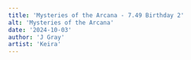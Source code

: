 ```yaml
---
title: 'Mysteries of the Arcana - 7.49 Birthday 2'
alt: 'Mysteries of the Arcana'
date: '2024-10-03'
author: 'J Gray'
artist: 'Keira'
---
```


